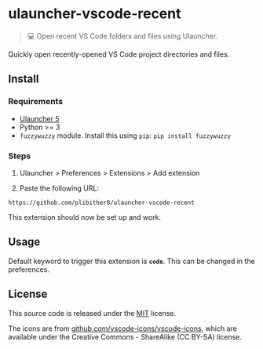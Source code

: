 # ulauncher-vscode-recent

> 💻 Open recent VS Code folders and files using Ulauncher.

Quickly open recently-opened VS Code project directories and files.

## Install

### Requirements

- [Ulauncher 5](https://ulauncher.io/)
- Python >= 3
- `fuzzywuzzy` module.
  Install this using `pip`: `pip install fuzzywuzzy`

### Steps

1. Ulauncher > Preferences > Extensions > Add extension

2. Paste the following URL:

```
https://github.com/plibither8/ulauncher-vscode-recent
```

This extension should now be set up and work.

## Usage

Default keyword to trigger this extension is **`code`**. This can be changed in the preferences.

## License

This source code is released under the [MIT](LICENSE) license.

The icons are from [github.com/vscode-icons/vscode-icons](https://github.com/vscode-icons/vscode-icons), which are available under the Creative Commons - ShareAlike (CC BY-SA) license.

